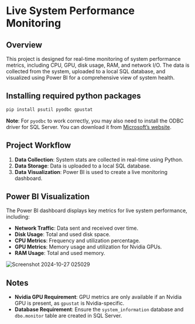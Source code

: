 # Live System Performance Monitoring

## Overview

This project is designed for real-time monitoring of system performance metrics, including CPU, GPU, disk usage, RAM, and network I/O. The data is collected from the system, uploaded to a local SQL database, and visualized using Power BI for a comprehensive view of system health.

## Installing required python packages

```bash
pip install psutil pyodbc gpustat
```

**Note**: For `pyodbc` to work correctly, you may also need to install the ODBC driver for SQL Server. You can download it from [Microsoft’s website](https://docs.microsoft.com/en-us/sql/connect/odbc/download-odbc-driver-for-sql-server).

## Project Workflow

1. **Data Collection**: System stats are collected in real-time using Python.
2. **Data Storage**: Data is uploaded to a local SQL database.
3. **Data Visualization**: Power BI is used to create a live monitoring dashboard.

## Power BI Visualization

The Power BI dashboard displays key metrics for live system performance, including:

- **Network Traffic**: Data sent and received over time.
- **Disk Usage**: Total and used disk space.
- **CPU Metrics**: Frequency and utilization percentage.
- **GPU Metrics**: Memory usage and utilization for Nvidia GPUs.
- **RAM Usage**: Total and used memory.
   
![Screenshot 2024-10-27 025029](https://github.com/user-attachments/assets/9319c62a-2e26-491e-8f8d-023dcc43ca96)

## Notes

- **Nvidia GPU Requirement**: GPU metrics are only available if an Nvidia GPU is present, as `gpustat` is Nvidia-specific.
- **Database Requirement**: Ensure the `system_information` database and `dbo.monitor` table are created in SQL Server.
